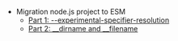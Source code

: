* Migration node.js project to ESM
  * [Part 1: --experimental-specifier-resolution](node-migration-esm-01.md)
  * [Part 2: __dirname and __filename](node-migration-esm-02.md)